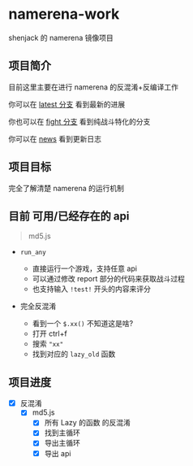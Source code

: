 # namerena-work

shenjack 的 namerena 镜像项目

## 项目简介

目前这里主要在进行 namerena 的反混淆+反编译工作

你可以在 [latest 分支](./branch/latest/) 看到最新的进展

你也可以在 [fight 分支](./branch/fight/) 看到纯战斗特化的分支

你可以在 [news](./news.md) 看到更新日志

## 项目目标

完全了解清楚 namerena 的运行机制

## 目前 可用/已经存在的 api

> md5.js

- `run_any`
  - 直接运行一个游戏，支持任意 api
  - 可以通过修改 report 部分的代码来获取战斗过程
  - 也支持输入 `!test!` 开头的内容来评分

- 完全反混淆
  - 看到一个 `$.xx()` 不知道这是啥?
  - 打开 ctrl+f
  - 搜索 `"xx"`
  - 找到对应的 `lazy_old` 函数

## 项目进度

- [x] 反混淆
  - [x] md5.js
    - [x] 所有 Lazy 的函数 的反混淆
    - [x] 找到主循环
    - [x] 导出主循环
    - [x] 导出 api
